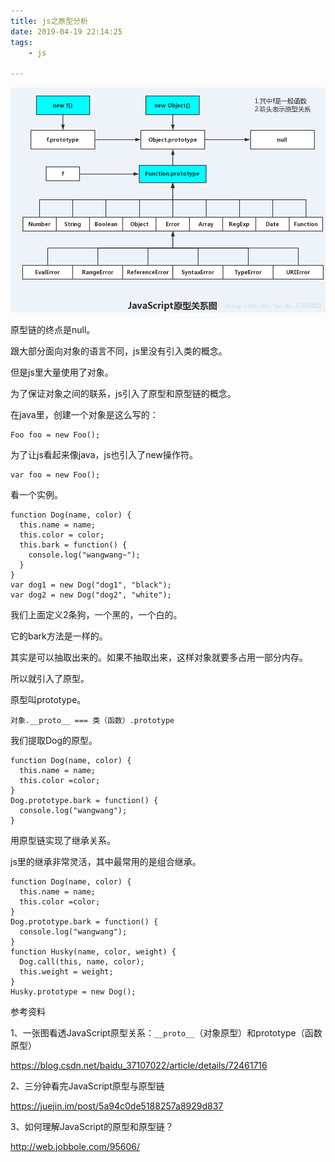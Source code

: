 ```yaml
---
title: js之原型分析
date: 2019-04-19 22:14:25
tags:
	- js

---
```




![](../images/js原型层次.png)



原型链的终点是null。



跟大部分面向对象的语言不同，js里没有引入类的概念。

但是js里大量使用了对象。

为了保证对象之间的联系，js引入了原型和原型链的概念。

在java里，创建一个对象是这么写的：

```
Foo foo = new Foo();
```

为了让js看起来像java，js也引入了new操作符。

```
var foo = new Foo();
```



看一个实例。

```
function Dog(name, color) {
  this.name = name;
  this.color = color;
  this.bark = function() {
    console.log("wangwang~");
  }
}
var dog1 = new Dog("dog1", "black");
var dog2 = new Dog("dog2", "white");
```

我们上面定义2条狗，一个黑的，一个白的。

它的bark方法是一样的。

其实是可以抽取出来的。如果不抽取出来，这样对象就要多占用一部分内存。

所以就引入了原型。

原型叫prototype。

```
对象.__proto__ === 类（函数）.prototype
```



我们提取Dog的原型。

```
function Dog(name, color) {
  this.name = name;
  this.color =color;
}
Dog.prototype.bark = function() {
  console.log("wangwang");
}
```

用原型链实现了继承关系。



js里的继承非常灵活，其中最常用的是组合继承。

```
function Dog(name, color) {
  this.name = name;
  this.color =color;
}
Dog.prototype.bark = function() {
  console.log("wangwang");
}
function Husky(name, color, weight) {
  Dog.call(this, name, color);
  this.weight = weight;
}
Husky.prototype = new Dog();
```





参考资料

1、一张图看透JavaScript原型关系：`__proto__`（对象原型）和prototype（函数原型）

https://blog.csdn.net/baidu_37107022/article/details/72461716

2、三分钟看完JavaScript原型与原型链

https://juejin.im/post/5a94c0de5188257a8929d837

3、如何理解JavaScript的原型和原型链？

http://web.jobbole.com/95606/

